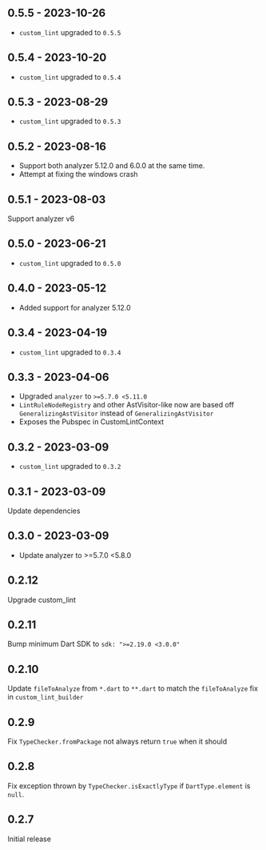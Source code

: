 ## 0.5.5 - 2023-10-26

- `custom_lint` upgraded to `0.5.5`

## 0.5.4 - 2023-10-20

- `custom_lint` upgraded to `0.5.4`

## 0.5.3 - 2023-08-29

- `custom_lint` upgraded to `0.5.3`

## 0.5.2 - 2023-08-16

- Support both analyzer 5.12.0 and 6.0.0 at the same time.
- Attempt at fixing the windows crash

## 0.5.1 - 2023-08-03

Support analyzer v6

## 0.5.0 - 2023-06-21

- `custom_lint` upgraded to `0.5.0`

## 0.4.0 - 2023-05-12

- Added support for analyzer 5.12.0

## 0.3.4 - 2023-04-19

- `custom_lint` upgraded to `0.3.4`

## 0.3.3 - 2023-04-06

- Upgraded `analyzer` to `>=5.7.0 <5.11.0`
- `LintRuleNodeRegistry` and other AstVisitor-like now are based off `GeneralizingAstVisitor` instead of `GeneralizingAstVisitor`
- Exposes the Pubspec in CustomLintContext

## 0.3.2 - 2023-03-09

- `custom_lint` upgraded to `0.3.2`

## 0.3.1 - 2023-03-09
Update dependencies

## 0.3.0 - 2023-03-09

- Update analyzer to >=5.7.0 <5.8.0

## 0.2.12

Upgrade custom_lint

## 0.2.11

Bump minimum Dart SDK to `sdk: ">=2.19.0 <3.0.0"`

## 0.2.10

Update `fileToAnalyze` from `*.dart` to `**.dart` to match the `fileToAnalyze` fix in `custom_lint_builder`

## 0.2.9

Fix `TypeChecker.fromPackage` not always return `true` when it should

## 0.2.8

Fix exception thrown by `TypeChecker.isExactlyType` if `DartType.element` is `null`.

## 0.2.7

Initial release
